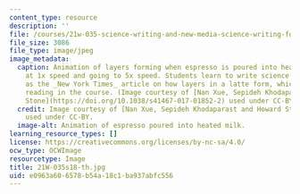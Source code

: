 ```yaml
---
content_type: resource
description: ''
file: /courses/21w-035-science-writing-and-new-media-science-writing-for-the-public-spring-2018/e0963a606578b54a18c1ba937abfc556_21W-035s18-th.jpg
file_size: 3086
file_type: image/jpeg
image_metadata:
  caption: Animation of layers forming when espresso is poured into heated milk starting
    at 1x speed and going to 5x speed. Students learn to write science articles such
    as the _New York Times_ article on how layers in a latte form, which is an assigned
    reading in the course. (Image courtesy of [Nan Xue, Sepideh Khodaparast, and Howard
    Stone](https://doi.org/10.1038/s41467-017-01852-2) used under CC-BY.)
  credit: Image courtesy of [Nan Xue, Sepideh Khodaparast and Howard Stone](https://doi.org/10.1038/s41467-017-01852-2)
    used under CC-BY.
  image-alt: Animation of espresso poured into heated milk.
learning_resource_types: []
license: https://creativecommons.org/licenses/by-nc-sa/4.0/
ocw_type: OCWImage
resourcetype: Image
title: 21W-035s18-th.jpg
uid: e0963a60-6578-b54a-18c1-ba937abfc556
---
```

